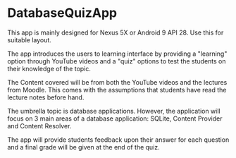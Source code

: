 # DatabaseQuizApp
This app is mainly designed for Nexus 5X or Android 9 API 28. Use this for suitable layout.

The app introduces the users to learning interface by providing a "learning" option through YouTube videos and a "quiz" options to test the
students on their knowledge of the topic.

The Content covered will be from both the YouTube videos and the lectures from Moodle. This comes with the assumptions that students
have read the lecture notes before hand.

The umbrella topic is database applications. However, the application will focus on 3 main areas of a database application: SQLite,
Content Provider and Content Resolver.

The app will provide students feedback upon their answer for each question and a final grade will be given at the end of the quiz.
